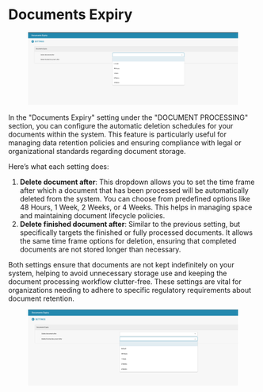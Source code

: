 # Documents Expiry

<figure><img src="../../../.gitbook/assets/Bildschirmfoto 2024-05-08 um 10.29.17.png" alt=""><figcaption></figcaption></figure>

In the "Documents Expiry" setting under the "DOCUMENT PROCESSING" section, you can configure the automatic deletion schedules for your documents within the system. This feature is particularly useful for managing data retention policies and ensuring compliance with legal or organizational standards regarding document storage.

Here’s what each setting does:

1. **Delete document after**: This dropdown allows you to set the time frame after which a document that has been processed will be automatically deleted from the system. You can choose from predefined options like 48 Hours, 1 Week, 2 Weeks, or 4 Weeks. This helps in managing space and maintaining document lifecycle policies.
2. **Delete finished document after**: Similar to the previous setting, but specifically targets the finished or fully processed documents. It allows the same time frame options for deletion, ensuring that completed documents are not stored longer than necessary.

Both settings ensure that documents are not kept indefinitely on your system, helping to avoid unnecessary storage use and keeping the document processing workflow clutter-free. These settings are vital for organizations needing to adhere to specific regulatory requirements about document retention.

<figure><img src="../../../.gitbook/assets/Bildschirmfoto 2024-05-08 um 10.29.27.png" alt=""><figcaption></figcaption></figure>
